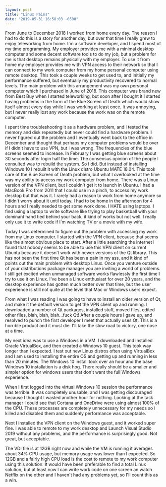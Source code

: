 ```yaml
---
layout: post
title: "Linux Pains"
date: "2019-05-31 16:58:03 -0500"
---
```

From June to December 2018 I worked from home every day. The reason I had to
do this is a story for another day, but over that time I really grew to enjoy
teleworking from home. I'm a software developer, and I spend most of my time
programming. My employer provides me with a minimal desktop computer and some decent
software tools to do my job, but a problem for me is that desktop remains physically
with my employer. To use it from home my employer provides me with VPN access
to their network so that I can connect to my work computer from my home personal
computer using remote desktop. This took a couple weeks to get used to, and initially
my performance suffered, but eventually my productivity recovered to normal levels.
The main problem with this arrangement was my own personal computer which I purchased
in June of 2018. This computer was brand new from Best Buy when I started teleworking,
but soon after I bought it I started having problems  in the form of
the Blue Screen of Death which would show itself almost every day while I was working at least once. It was annoying,
but I never really lost any work because the work was on the remote computer.

I spent time troubleshooting it as a hardware problem, and I tested the memory and disk
repeatedly but never could find a hardware problem. I never figured out the problem and I eventually went back to the
office in December and thought that perhaps my computer problems would be over if I didn't have to use VPN,
but I was wrong. The frequencies of the blue screens seemed to increase. In February I was
getting blue screens about 30 seconds after login half the time. The consensus opinion
of the people I consulted was to rebuild the system. So I did. But instead of installing Windows 10
I rebuilt it with the Linux distro Ubuntu MATE 18.04. This took care of the Blue Screen of Death
problem, but what I overlooked at the time was my ability to access my work
computer from home. There was a Linux version of the VPN client, but I couldn't get it to launch in Ubuntu.
I had a MacBook Pro from 2011 that I could use in a pinch, to access my work desktop but that was it. I rarely
had a reason to work from home anymore so I didn't worry about it until today. I
had to be home in the afternoon for 4 hours and I really needed to get some work
done. I HATE using laptops. I find using a laptop to write software like trying
to play basketball with your dominant hand tied behind your back, it kind of
works but not well. I really only use it to write code if I'm watching
TV or a movie with my wife.

Today I was determined to figure out the problem with accessing my work from my
Linux computer. I started with the VPN client, because that seems like the almost
obvious place to start. After a little searching the internet I found that nobody seems to
be able to use this VPN client on current Ubuntu because it doesn't work with newer versions
of the Qt library. This has not been the first time Qt has been a pain in my ass,
and it kind of points out the main problem with desktop Linux. Once you venture outside of your
distributions package manager you are inviting a world of problems. I still get excited
when unmanaged software works flawlessly the first time I try to use it on Linux. I've been
a Linux enthusiast for over 20 years, and the desktop experience has gotten much
better over that time, but the user experience is still not quite at the level
that Mac or Windows users expect.

From what I was reading I was going to have to install an older version of Qt,
and make it the default version to get the VPN client up and running. I downloaded a number of Qt packages, installed
stuff, moved files, edited other files, blah, blah, blah...fuck Qt! After a couple hours I gave up,
and resolved to punch the first developer I meet that actually uses Qt. This is a
horrible product and it must die. I'll take the slow road to victory, one nose
at a time.

My next idea was to use a Windows in a VM. I downloaded and installed Oracle VirtualBox,
and then created a Windows 10 guest. This took way longer than I expected. I test
out new Linux distros often using VirtualBox and I am used to installing the
entire OS and getting up and running in less than 20 minutes. The Windows 10 install
took over an hour and the base Windows 10 installation is a disk hog. There really should
be a smaller and simpler option for windows users that don't want the full Windows
experience.

When I first logged into the virtual Windows 10 session the performance was terrible. It was completely unusable,
and I was getting discouraged because I thought I wasted another hour for nothing.
Looking at the task manager I could see that Cortana and
OneDrive were using almost 100% of the CPU. These processes are completely
unnecessary for my needs so I killed and disabled them and suddenly performance was acceptable.

Next I installed the VPN client on the Windows guest, and it worked super fine.
I was able to remote to my work desktop and Launch Visual Studio 2019 without
any problems, and the performance is surprisingly good. Not great, but acceptable.

The VDI file is at 12GB right now and while the VM is running it averages about 34%
CPU usage, but memory usage was lower than I expected. So 12GB and a fairly high CPU load is the cost to remote to my work computer using
this solution. It would have been preferable to find a total Linux solution,
but at least now I can write work code on one screen an watch Netflix on the other and I
haven't had any problems yet, so I'll count this as a win.
